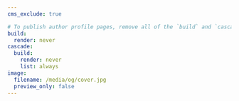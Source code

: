 ```yaml
---
cms_exclude: true

# To publish author profile pages, remove all of the `build` and `cascade` settings below.
build:
  render: never
cascade:
  build:
    render: never
    list: always
image:
  filename: /media/og/cover.jpg
  preview_only: false
---
```

